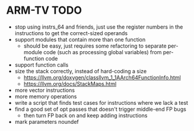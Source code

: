 # ARM-TV TODO

- stop using instrs_64 and friends, just use the register numbers
  in the instructions to get the correct-sized operands
- support modules that contain more than one function
  - should be easy, just requires some refactoring to separate
    per-module code (such as processing global variables) from
    per-function code
- support function calls
- size the stack correctly, instead of hard-coding a size
  - https://llvm.org/doxygen/classllvm_1_1AArch64FunctionInfo.html
  - https://llvm.org/docs/StackMaps.html
- more vector instructions
- more memory operations
- write a script that finds test cases for instructions where we lack a test
- find a good set of opt passes that doesn't trigger middle-end FP bugs
  - then turn FP back on and keep adding instructions
- mark parameters noundef
